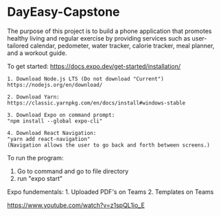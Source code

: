 # DayEasy-Capstone
The purpose of this project is to build a phone application that promotes healthy living and regular exercise by providing services such as user-tailored calendar, pedometer, water tracker, calorie tracker, meal planner, and a workout guide. 


To get started:
https://docs.expo.dev/get-started/installation/

	1. Download Node.js LTS (Do not download "Current")
	https://nodejs.org/en/download/
	
	2. Download Yarn:
	https://classic.yarnpkg.com/en/docs/install#windows-stable

	3. Download Expo on command prompt:
	"npm install --global expo-cli"

	4. Download React Navigation:
	"yarn add react-navigation"
	(Navigation allows the user to go back and forth between screens.)

	
To run the program:
1. Go to command and go to file directory
2. run "expo start"

Expo fundementals:
	1. Uploaded PDF's on Teams
	2. Templates on Teams

https://www.youtube.com/watch?v=z1spQL1io_E
